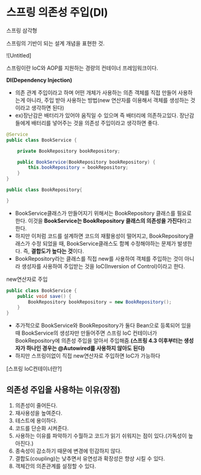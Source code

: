 # 스프링 의존성 주입(DI)

스프링 삼각형

스프링의 기반이 되는 설계 개념을 표현한 것.

![Untitled]

스프링이란 IoC와 AOP를 지원하는 경량의 컨테이너 프레임워크이다.

**DI(Dependency Injection)**

- 의존 관계 주입이라고 하며 어떤 개체가 사용하는 의존 객체를 직접 만들어 사용하는게 아니라, 주입 받아 사용하는 방법(new 연산자를 이용해서 객체를 생성하는 것이라고 생각하면 된다)
- ex)장난감은 배터리가 있어야 움직일 수 있으며 즉 배터리에 의존하고있다. 장난감들에게 배터리를 넣어주는 것을 의존성 주입이라고 생각하면 좋다.

```java
@Service
public class BookService {

	private BookRepository bookRepository;

	public BookService(BookRepository bookRepository) {
		this.bookRepository = bookRepository;
	}
}
```

```java
public class BookRepository{

}
```

- BookService클래스가 만들어지기 위해서는 BookRepository 클래스를 필요로 한다.
이것을 **BookService는 BookRepository 클래스의 의존성을 가진다**라고 한다.
- 하지만 이처럼 코드를 설계하면 코드의 재활용성이 떨어지고, BookRepository클래스가 수정 되었을 때, BookService클래스도 함꼐 수정해야하는 문제가 발생한다. 즉, **결합도가 높다는 것**이다.
- BookRepository라는 클래스를 직접 new를 사용하여 객체를 주입하는 것이 아니라 생성자를 사용하여 주입받는 것을 IoC(Inversion of Control)이라고 한다.

new연산자로 주입

```java
public class BookService {
	public void save() {
		BookRepository bookRepository = new BookRepository();
	}
}
```

- 추가적으로 BookService와 BookRepository가 둘다 Bean으로 등록되어 있을 때 BookService의 생성자만 만들어주면 스프링 IoC 컨테이너가 BookRepository에 의존성 주입을 알아서 주입해줌.**(스프링 4.3 이후부터는 생성자가 하나인 경우는 @Autowired를 사용하지 않아도 된다)**
- 하지만 스프링이없이 직접  new연산자로 주입하면 IoC가 가능하다

[스프링 IoC컨테이너란?]

## 의존성 주입을 사용하는 이유(장점)

1. 의존성이 줄어든다.
2. 재사용성을 높여준다.
3. 테스트에 용이하다.
4. 코드를 단순화 시켜준다.
5. 사용하는 이유를 파악하기 수월하고 코드가 읽기 쉬워지는 점이 있다.(가독성이 높아진다.)
6. 종속성이 감소하기 때문에 변경에 민감하지 않다.
7. 결합도(coupling)는 낮추면서 유연성과 확장성은 향상 시킬 수 있다.
8. 객체간의 의존관계를 설정할 수 있다.